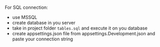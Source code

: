 For SQL connection:
  - use MSSQL
  - create database in you server
  - take in project folder `tables.sql` and execute it on you database
  - create appsettings.json file from appsettings.Development.json and paste your connection string


